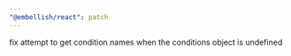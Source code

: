 ```yaml
---
"@embellish/react": patch
---
```


fix attempt to get condition names when the conditions object is undefined
